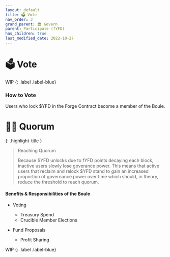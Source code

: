 ```yaml
---
layout: default
title: 🗳️ Vote
nav_order: 3
grand_parent: 🏛️ Govern
parent: Participate (fYFD)
has_children: true
last_modified_date: 2022-10-27
---
```


# 🗳️ Vote

WIP
{: .label .label-blue}

### How to Vote 
Users who lock $YFD in the Forge Contract become a member of the Boule.


# ✋🏽 Quorum

{: .highlight-title }
> Reaching Quorum
>
> Because $YFD unlocks due to fYFD points decaying each block, inactive users slowly lose goverance power.  This means that active users that reclaim and relock $YFD stand to gain an increased proportion of governance power over time which should, in theory, reduce the threshold to reach quorum. 

#### Benefits & Responsibilities of the Boule

- Voting
    - Treasury Spend
    - Crucible Member Elections

- Fund Proposals
    - Profit Sharing

WIP
{: .label .label-blue}
